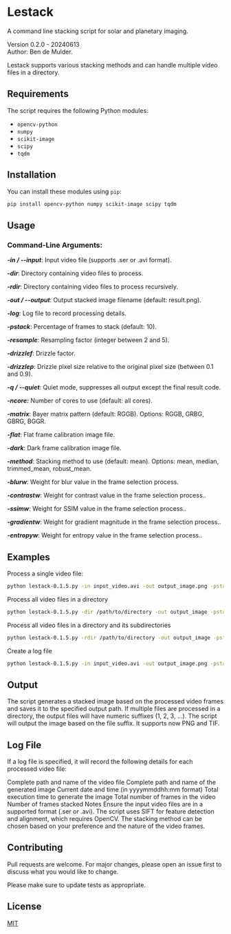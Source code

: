 # Lestack

A command line stacking script for solar and planetary imaging.

Version  0.2.0 - 20240613  
Author: Ben de Mulder.

Lestack supports various stacking methods and can handle multiple video files in a directory.


## Requirements

The script requires the following Python modules:
- `opencv-python`
- `numpy`
- `scikit-image`
- `scipy`
- `tqdm`

## Installation
You can install these modules using `pip`:

```sh
pip install opencv-python numpy scikit-image scipy tqdm
```
## Usage

### Command-Line Arguments:
***-in / --input***: Input video file (supports .ser or .avi format).  

***-dir***: Directory containing video files to process.

***-rdir***: Directory containing video files to process recursively.

***-out / --output***: Output stacked image filename (default: result.png).

***-log***: Log file to record processing details.

***-pstack***: Percentage of frames to stack (default: 10).

***-resample***: Resampling factor (integer between 2 and 5).

***-drizzlef***: Drizzle factor.

***-drizzlep***: Drizzle pixel size relative to the original pixel size (between 0.1 and 0.9).

***-q / --quiet***: Quiet mode, suppresses all output except the final result code.

***-ncore:*** Number of cores to use (default: all cores).

***-matrix***: Bayer matrix pattern (default: RGGB). Options: RGGB, GRBG, GBRG, BGGR.

***-flat***: Flat frame calibration image file.

***-dark***: Dark frame calibration image file.

***-method***: Stacking method to use (default: mean). Options: mean, median, trimmed_mean, robust_mean.

***-blurw***: Weight for blur value in the frame selection process.

***-contrastw***: Weight for contrast value in the frame selection process..

***-ssimw***: Weight for SSIM value in the frame selection process..

***-gradientw***: Weight for gradient magnitude in the frame selection process..

***-entropyw***: Weight for entropy value in the frame selection process..

## Examples
Process a single video file:

```sh
python lestack-0.1.5.py -in input_video.avi -out output_image.png -pstack 20 -resample 3 -method median
```
Process all video files in a directory
```sh
python lestack-0.1.5.py -dir /path/to/directory -out output_image -pstack 20 -resample 3 -method median
```
Process all video files in a directory and its subdirectories
```sh
python lestack-0.1.5.py -rdir /path/to/directory -out output_image -pstack 20 -resample 3 -method median
```
Create a log file
```sh
python lestack-0.1.5.py -in input_video.avi -out output_image.png -pstack 20 -resample 3 -method median -log process_log.txt
```
## Output
The script generates a stacked image based on the processed video frames and saves it to the specified output path. If multiple files are processed in a directory, the output files will have numeric suffixes (1, 2, 3, ...). The script will output the image based on the file suffix. It supports now PNG and TIF. 

## Log File
If a log file is specified, it will record the following details for each processed video file:

Complete path and name of the video file
Complete path and name of the generated image
Current date and time (in yyyymmddhh:mm format)
Total execution time to generate the image
Total number of frames in the video
Number of frames stacked
Notes
Ensure the input video files are in a supported format (.ser or .avi).
The script uses SIFT for feature detection and alignment, which requires OpenCV.
The stacking method can be chosen based on your preference and the nature of the video frames.


## Contributing

Pull requests are welcome. For major changes, please open an issue first
to discuss what you would like to change.

Please make sure to update tests as appropriate.

## License

[MIT](https://choosealicense.com/licenses/mit/)